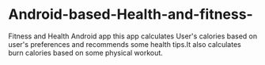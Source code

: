 # Android-based-Health-and-fitness-
Fitness and Health Android app
this app calculates User's calories based on user's preferences and recommends some health tips.It also calculates burn calories based on some physical workout.
